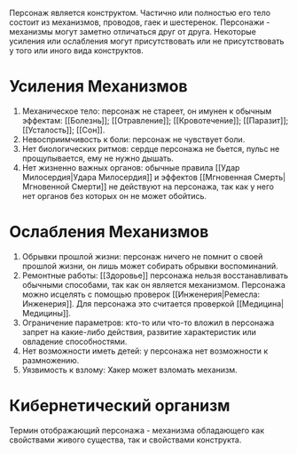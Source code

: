 Персонаж является конструктом. Частично или полностью его тело состоит из механизмов, проводов, гаек и шестеренок. Персонажи - механизмы могут заметно отличаться друг от друга. Некоторые усиления или ослабления могут присутствовать или не присутствовать у того или иного вида конструктов. 
# Усиления Механизмов

1. Механическое тело: персонаж не стареет, он имунен к обычным эффектам: [[Болезнь]]; [[Отравление]]; [[Кровотечение]]; [[Паразит]]; [[Усталость]]; [[Сон]].
2. Невосприимчивость к боли: персонаж не чувствует боли.
3. Нет биологических ритмов: сердце персонажа не бьется, пульс не прощупывается, ему не нужно дышать.
4. Нет жизненно важных органов: обычные правила [[Удар Милосердия|Удара Милосердия]] и эффектов [[Мгновенная Смерть|Мгновенной Смерти]] не действуют на персонажа, так как у него нет органов без которых он не может обойтись. 


# Ослабления Механизмов

1. Обрывки прошлой жизни: персонаж ничего не помнит о своей прошлой жизни, он лишь может собирать обрывки воспоминаний.
2. Ремонтные работы: [[Здоровье]] персонажа нельзя восстанавливать обычными способами, так как он является механизмом. Персонажа можно исцелять с помощью проверок [[Инженерия|Ремесла: Инженерия]]. Для персонажа это считается проверкой [[Медицина|Медицины]]. 
3. Ограничение параметров: кто-то или что-то вложил в персонажа запрет на какие-либо действия, развитие характеристик или овладение способностями. 
4. Нет возможности иметь детей: у персонажа нет возможности к размножению. 
5. Уязвимость к взлому: Хакер может взломать механизм. 
# Кибернетический организм

Термин отображающий персонажа - механизма обладающего как свойствами живого существа, так и свойствами конструкта. 
